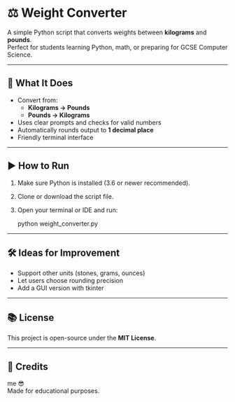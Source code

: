 # ⚖️ Weight Converter

A simple Python script that converts weights between **kilograms** and **pounds**.  
Perfect for students learning Python, math, or preparing for GCSE Computer Science.

---

## 🔁 What It Does

- Convert from:
  - **Kilograms → Pounds**
  - **Pounds → Kilograms**
- Uses clear prompts and checks for valid numbers
- Automatically rounds output to **1 decimal place**
- Friendly terminal interface

---

## ▶️ How to Run

1. Make sure Python is installed (3.6 or newer recommended).
2. Clone or download the script file.
3. Open your terminal or IDE and run:

   python weight_converter.py

---

## 🛠️ Ideas for Improvement

- Support other units (stones, grams, ounces)
- Let users choose rounding precision
- Add a GUI version with tkinter

---

## 📚 License

This project is open-source under the **MIT License**.

---

## 🙌 Credits

me 😎  
Made for educational purposes.
